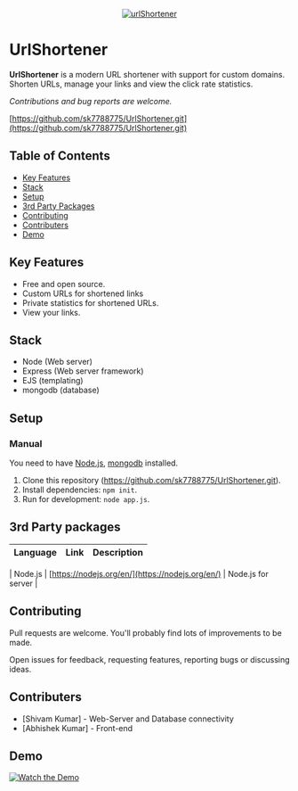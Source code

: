 
<p align="center"><a href="https://urlshort466.herokuapp.com" title="urlShortener"><img src="https://scontent.fccu10-1.fna.fbcdn.net/v/t39.30808-6/266742879_1386159495174323_475169212154149857_n.jpg?_nc_cat=108&ccb=1-5&_nc_sid=730e14&_nc_ohc=udKkYivbLNkAX_1tE9P&_nc_ht=scontent.fccu10-1.fna&oh=00_AT9po6OsbRx7ErL9PTH-x8wtyf9nIhkkdfKitiy-Yoefwg&oe=61C20677" alt="urlShortener"></a></p>

# UrlShortener

**UrlShortener** is a modern URL shortener with support for custom domains. Shorten URLs, manage your links and view the click rate statistics.

_Contributions and bug reports are welcome._

[https://github.com/sk7788775/UrlShortener.git](https://github.com/sk7788775/UrlShortener.git)

## Table of Contents

- [Key Features](#key-features)
- [Stack](#stack)
- [Setup](#setup)
- [3rd Party Packages](#3rd-party-packages)
- [Contributing](#contributing)
- [Contributers](#contributers)
- [Demo](https://youtu.be/fEegpEJUEWU)

## Key Features

- Free and open source.
- Custom URLs for shortened links
- Private statistics for shortened URLs.
- View your links.

## Stack

- Node (Web server)
- Express (Web server framework)
- EJS (templating)
- mongodb (database)


## Setup

### Manual

You need to have [Node.js](https://nodejs.org/), [mongodb](https://www.mongodb.com/) installed.

1. Clone this repository (https://github.com/sk7788775/UrlShortener.git).
2. Install dependencies: `npm init`.
3. Run for development: `node app.js`.





## 3rd Party packages
| Language   | Link                                                                              | Description                                        |
| ---------- | --------------------------------------------------------------------------------- | -------------------------------------------------- |

| Node.js    | [https://nodejs.org/en/](https://nodejs.org/en/)                            | Node.js for server          |


## Contributing

Pull requests are welcome. You'll probably find lots of improvements to be made.

Open issues for feedback, requesting features, reporting bugs or discussing ideas.

## Contributers

- [Shivam Kumar] - Web-Server and Database connectivity 
- [Abhishek Kumar] - Front-end 

## Demo

[![Watch the Demo](https://www.learnfxtrade.com/wp81316/wp-content/uploads/2019/06/Demo-Trading-450x330.png)](https://youtu.be/fEegpEJUEWU)


